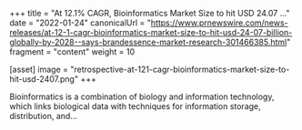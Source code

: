 +++
title = "At 12.1% CAGR, Bioinformatics Market Size to hit USD 24.07 ..."
date = "2022-01-24"
canonicalUrl = "https://www.prnewswire.com/news-releases/at-12-1-cagr-bioinformatics-market-size-to-hit-usd-24-07-billion-globally-by-2028--says-brandessence-market-research-301466385.html"
fragment = "content"
weight = 10

[asset]
    image = "retrospective-at-121-cagr-bioinformatics-market-size-to-hit-usd-2407.png"
+++

Bioinformatics is a combination of biology and information technology, 
which links biological data with techniques for information storage, 
distribution, and...

